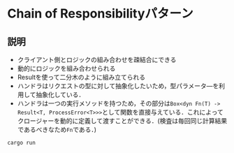 # Chain of Responsibilityパターン

## 説明

- クライアント側とロジックの組み合わせを疎結合にできる
- 動的にロジックを組み合わせられる
- Resultを使って二分木のように組み立てられる
- ハンドラはリクエストの型に対して抽象化したいため，型パラメータ―を利用して抽象化している．
- ハンドラは一つの実行メソッドを持つため，その部分は`Box<dyn Fn(T) -> Result<T, ProcessError<T>>>`として関数を直接与えている．これによってクロージャーを動的に定義して渡すことができる．(検査は毎回同じ計算結果であるべきなため`Fn`である．)

```shell
cargo run
```
